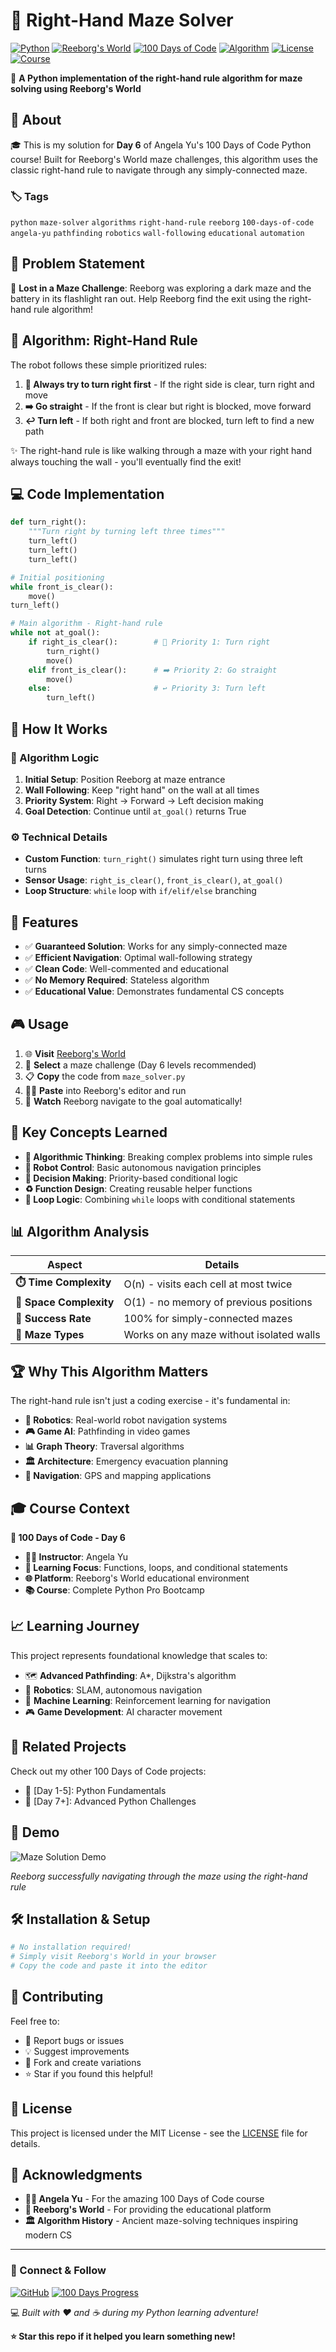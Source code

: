 # 🤖 Right-Hand Maze Solver

[![Python](https://img.shields.io/badge/Python-3776AB?style=for-the-badge&logo=python&logoColor=white)](https://www.python.org/)
[![Reeborg's World](https://img.shields.io/badge/Reeborg's_World-Educational-green?style=for-the-badge)](https://reeborg.ca/reeborg.html)
[![100 Days of Code](https://img.shields.io/badge/100_Days_of_Code-Day_6-blue?style=for-the-badge)](https://www.udemy.com/course/100-days-of-code/)
[![Algorithm](https://img.shields.io/badge/Algorithm-Right_Hand_Rule-orange?style=for-the-badge)](https://en.wikipedia.org/wiki/Maze_solving_algorithm)
[![License](https://img.shields.io/badge/License-MIT-yellow?style=for-the-badge)](LICENSE)
[![Course](https://img.shields.io/badge/Instructor-Angela_Yu-purple?style=for-the-badge)](https://www.udemy.com/user/4b4368a3-b5c8-4529-aa65-2056ec31f37e/)

🧭 **A Python implementation of the right-hand rule algorithm for maze solving using Reeborg's World**

## 📖 About

🎓 This is my solution for **Day 6** of Angela Yu's 100 Days of Code Python course! Built for Reeborg's World maze challenges, this algorithm uses the classic right-hand rule to navigate through any simply-connected maze.

### 🏷️ Tags
`python` `maze-solver` `algorithms` `right-hand-rule` `reeborg` `100-days-of-code` `angela-yu` `pathfinding` `robotics` `wall-following` `educational` `automation`

## 🎯 Problem Statement

🌟 **Lost in a Maze Challenge**: Reeborg was exploring a dark maze and the battery in its flashlight ran out. Help Reeborg find the exit using the right-hand rule algorithm!

## 🧠 Algorithm: Right-Hand Rule

The robot follows these simple prioritized rules:

1. **🔄 Always try to turn right first** - If the right side is clear, turn right and move
2. **➡️ Go straight** - If the front is clear but right is blocked, move forward  
3. **↩️ Turn left** - If both right and front are blocked, turn left to find a new path

✨ The right-hand rule is like walking through a maze with your right hand always touching the wall - you'll eventually find the exit!

## 💻 Code Implementation

```python
def turn_right():
    """Turn right by turning left three times"""
    turn_left()
    turn_left() 
    turn_left()

# Initial positioning
while front_is_clear():
    move()
turn_left()

# Main algorithm - Right-hand rule
while not at_goal():
    if right_is_clear():        # 🔄 Priority 1: Turn right
        turn_right()
        move()
    elif front_is_clear():      # ➡️ Priority 2: Go straight
        move()
    else:                       # ↩️ Priority 3: Turn left
        turn_left()
```

## 🔧 How It Works

### **🧭 Algorithm Logic**
1. **Initial Setup**: Position Reeborg at maze entrance
2. **Wall Following**: Keep "right hand" on the wall at all times
3. **Priority System**: Right → Forward → Left decision making
4. **Goal Detection**: Continue until `at_goal()` returns True

### **⚙️ Technical Details**
- **Custom Function**: `turn_right()` simulates right turn using three left turns
- **Sensor Usage**: `right_is_clear()`, `front_is_clear()`, `at_goal()`
- **Loop Structure**: `while` loop with `if/elif/else` branching

## 🚀 Features

- ✅ **Guaranteed Solution**: Works for any simply-connected maze
- ✅ **Efficient Navigation**: Optimal wall-following strategy  
- ✅ **Clean Code**: Well-commented and educational
- ✅ **No Memory Required**: Stateless algorithm
- ✅ **Educational Value**: Demonstrates fundamental CS concepts

## 🎮 Usage

1. 🌐 **Visit** [Reeborg's World](https://reeborg.ca/reeborg.html)
2. 🎯 **Select** a maze challenge (Day 6 levels recommended)
3. 📋 **Copy** the code from `maze_solver.py`
4. 🏃‍♂️ **Paste** into Reeborg's editor and run
5. 🎉 **Watch** Reeborg navigate to the goal automatically!

## 🧩 Key Concepts Learned

- **🔄 Algorithmic Thinking**: Breaking complex problems into simple rules
- **🤖 Robot Control**: Basic autonomous navigation principles
- **🎯 Decision Making**: Priority-based conditional logic
- **♻️ Function Design**: Creating reusable helper functions
- **🔁 Loop Logic**: Combining `while` loops with conditional statements

## 📊 Algorithm Analysis

| Aspect | Details |
|--------|---------|
| **⏱️ Time Complexity** | O(n) - visits each cell at most twice |
| **💾 Space Complexity** | O(1) - no memory of previous positions |
| **🎯 Success Rate** | 100% for simply-connected mazes |
| **🔧 Maze Types** | Works on any maze without isolated walls |

## 🏆 Why This Algorithm Matters

The right-hand rule isn't just a coding exercise - it's fundamental in:

- **🤖 Robotics**: Real-world robot navigation systems
- **🎮 Game AI**: Pathfinding in video games  
- **📊 Graph Theory**: Traversal algorithms
- **🏛️ Architecture**: Emergency evacuation planning
- **🧭 Navigation**: GPS and mapping applications

## 🎓 Course Context

**📅 100 Days of Code - Day 6**
- **👩‍🏫 Instructor**: Angela Yu
- **🎯 Learning Focus**: Functions, loops, and conditional statements
- **🌐 Platform**: Reeborg's World educational environment
- **📚 Course**: Complete Python Pro Bootcamp

## 📈 Learning Journey

This project represents foundational knowledge that scales to:

- 🗺️ **Advanced Pathfinding**: A*, Dijkstra's algorithm
- 🦾 **Robotics**: SLAM, autonomous navigation
- 🧠 **Machine Learning**: Reinforcement learning for navigation
- 🎮 **Game Development**: AI character movement

## 🔗 Related Projects

Check out my other 100 Days of Code projects:
- 🐍 [Day 1-5]: Python Fundamentals
- 🎯 [Day 7+]: Advanced Python Challenges

## 📸 Demo

![Maze Solution Demo](https://via.placeholder.com/600x400/2E3440/81A1C1?text=Reeborg+Solving+Maze)

*Reeborg successfully navigating through the maze using the right-hand rule*

## 🛠️ Installation & Setup

```bash
# No installation required! 
# Simply visit Reeborg's World in your browser
# Copy the code and paste it into the editor
```

## 🤝 Contributing

Feel free to:
- 🐛 Report bugs or issues
- 💡 Suggest improvements
- 🔀 Fork and create variations
- ⭐ Star if you found this helpful!

## 📜 License

This project is licensed under the MIT License - see the [LICENSE](LICENSE) file for details.

## 🙏 Acknowledgments

- **👩‍🏫 Angela Yu** - For the amazing 100 Days of Code course
- **🤖 Reeborg's World** - For providing the educational platform
- **🏛️ Algorithm History** - Ancient maze-solving techniques inspiring modern CS

---

### 🔗 Connect & Follow

[![GitHub](https://img.shields.io/badge/GitHub-100000?style=for-the-badge&logo=github&logoColor=white)](https://github.com/qusai-Kagalwala)
[![100 Days Progress](https://img.shields.io/badge/100_Days-Progress_Tracker-success?style=for-the-badge)](https://github.com/qusai-Kagalwala)

💻 *Built with ❤️ and ☕ during my Python learning adventure!*

**⭐ Star this repo if it helped you learn something new!**
